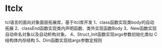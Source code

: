 # Itclx
tcl语言的面向对象面层拓展库，基于itcl库开发
1、class函数实现类body的自动拓展
2、classEnd函数实现类内声明函数、类外实现函数Body
3、New函数实现自动命名对象以及自动析构对象。
4、Struct_Init函数实现args参数初始化类似 C结构体内存结构
5、Dim函数实现给args参数定规则
